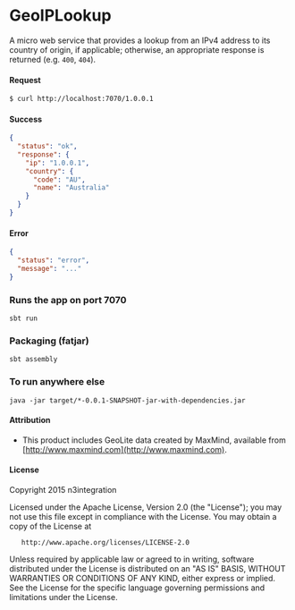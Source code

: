 # GeoIPLookup

A micro web service that provides a lookup from an IPv4 address to its country of origin,
if applicable; otherwise, an appropriate response is returned (e.g. `400`, `404`).

#### Request
```bash
$ curl http://localhost:7070/1.0.0.1
```

#### Success
```json
{
  "status": "ok",
  "response": {
    "ip": "1.0.0.1",
    "country": {
      "code": "AU",
      "name": "Australia"
    }
  }
}
```

#### Error
```json
{
  "status": "error",
  "message": "..."
}
```

### Runs the app on port 7070

    sbt run

### Packaging (fatjar)

    sbt assembly

### To run anywhere else

    java -jar target/*-0.0.1-SNAPSHOT-jar-with-dependencies.jar

#### Attribution

* This product includes GeoLite data created by MaxMind, available
from [http://www.maxmind.com](http://www.maxmind.com).

#### License

   Copyright 2015 n3integration

   Licensed under the Apache License, Version 2.0 (the "License");
   you may not use this file except in compliance with the License.
   You may obtain a copy of the License at

       http://www.apache.org/licenses/LICENSE-2.0

   Unless required by applicable law or agreed to in writing, software
   distributed under the License is distributed on an "AS IS" BASIS,
   WITHOUT WARRANTIES OR CONDITIONS OF ANY KIND, either express or implied.
   See the License for the specific language governing permissions and
   limitations under the License.
